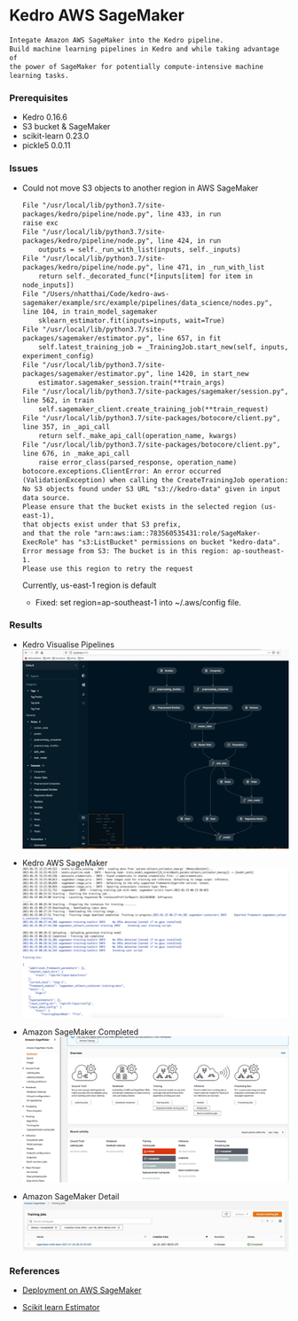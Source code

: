 # Kedro AWS SageMaker
    Integate Amazon AWS SageMaker into the Kedro pipeline.
    Build machine learning pipelines in Kedro and while taking advantage of
    the power of SageMaker for potentially compute-intensive machine learning tasks.

### Prerequisites
+ Kedro 0.16.6
+ S3 bucket & SageMaker
+ scikit-learn 0.23.0
+ pickle5 0.0.11

### Issues
+ Could not move S3 objects to another region in AWS SageMaker
    ```
    File "/usr/local/lib/python3.7/site-packages/kedro/pipeline/node.py", line 433, in run
    raise exc
    File "/usr/local/lib/python3.7/site-packages/kedro/pipeline/node.py", line 424, in run
        outputs = self._run_with_list(inputs, self._inputs)
    File "/usr/local/lib/python3.7/site-packages/kedro/pipeline/node.py", line 471, in _run_with_list
        return self._decorated_func(*[inputs[item] for item in node_inputs])
    File "/Users/nhatthai/Code/kedro-aws-sagemaker/example/src/example/pipelines/data_science/nodes.py", line 104, in train_model_sagemaker
        sklearn_estimator.fit(inputs=inputs, wait=True)
    File "/usr/local/lib/python3.7/site-packages/sagemaker/estimator.py", line 657, in fit
        self.latest_training_job = _TrainingJob.start_new(self, inputs, experiment_config)
    File "/usr/local/lib/python3.7/site-packages/sagemaker/estimator.py", line 1420, in start_new
        estimator.sagemaker_session.train(**train_args)
    File "/usr/local/lib/python3.7/site-packages/sagemaker/session.py", line 562, in train
        self.sagemaker_client.create_training_job(**train_request)
    File "/usr/local/lib/python3.7/site-packages/botocore/client.py", line 357, in _api_call
        return self._make_api_call(operation_name, kwargs)
    File "/usr/local/lib/python3.7/site-packages/botocore/client.py", line 676, in _make_api_call
        raise error_class(parsed_response, operation_name)
    botocore.exceptions.ClientError: An error occurred (ValidationException) when calling the CreateTrainingJob operation:
    No S3 objects found under S3 URL "s3://kedro-data" given in input data source.
    Please ensure that the bucket exists in the selected region (us-east-1),
    that objects exist under that S3 prefix,
    and that the role "arn:aws:iam::783560535431:role/SageMaker-ExecRole" has "s3:ListBucket" permissions on bucket "kedro-data".
    Error message from S3: The bucket is in this region: ap-southeast-1.
    Please use this region to retry the request
    ```
    Currently, us-east-1 region is default

    + Fixed: set region=ap-southeast-1 into ~/.aws/config file.

### Results
+ Kedro Visualise Pipelines
    ![Kedro Viz](images/Kedro-Viz.jpg)

+ Kedro AWS SageMaker
    ![Kedro SageMaker](images/Kedro-SageMaker.jpg)

+ Amazon SageMaker Completed
    ![Amazon SageMaker Completed](images/Amazon-SageMaker-Completed.jpg)

+ Amazon SageMaker Detail
    ![Amazon SageMaker Detail](images/AWS-SageMaker-Detail.jpg)


### References
+ [Deployment on AWS SageMaker](https://kedro.readthedocs.io/en/0.16.6/10_deployment/08_aws_sagemaker.html)

+ [Scikit learn Estimator](https://sagemaker.readthedocs.io/en/stable/frameworks/sklearn/sagemaker.sklearn.html#scikit-learn-estimator)
